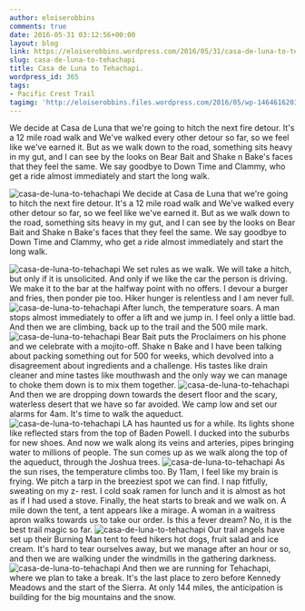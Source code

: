 ```yaml
---
author: eloiserobbins
comments: true
date: 2016-05-31 03:12:56+00:00
layout: blog
link: https://eloiserobbins.wordpress.com/2016/05/31/casa-de-luna-to-tehachapi/
slug: casa-de-luna-to-tehachapi
title: Casa de Luna to Tehachapi.
wordpress_id: 365
tags:
- Pacific Crest Trail
tagimg: 'http://eloiserobbins.files.wordpress.com/2016/05/wp-14646162030401.jpg'
---
```


We decide at Casa de Luna that we're going to hitch the next fire detour. It's a 12 mile road walk and We've walked every other detour so far, so we feel like we've earned it. But as we walk down to the road, something sits heavy in my gut, and I can see by the looks on Bear Bait and Shake n Bake's faces that they feel the same. We say goodbye to Down Time and Clammy, who get a ride almost immediately and start the long walk.


![casa-de-luna-to-tehachapi](http://eloiserobbins.files.wordpress.com/2016/05/wp-14646162030401.jpg)
We decide at Casa de Luna that we're going to hitch the next fire detour. It's a 12 mile road walk and We've walked every other detour so far, so we feel like we've earned it. But as we walk down to the road, something sits heavy in my gut, and I can see by the looks on Bear Bait and Shake n Bake's faces that they feel the same. We say goodbye to Down Time and Clammy, who get a ride almost immediately and start the long walk.

![casa-de-luna-to-tehachapi](http://eloiserobbins.files.wordpress.com/2016/05/wp-14646163433201.jpg)
We set rules as we walk. We will take a hitch, but only if it is unsolicited. And only if we like the car the person is driving. We make it to the bar at the halfway point with no offers. I devour a burger and fries, then ponder pie too. Hiker hunger is relentless and I am never full.
![casa-de-luna-to-tehachapi](http://eloiserobbins.files.wordpress.com/2016/05/wp-14646165505741.jpg)
After lunch, the temperature soars. A man stops almost immediately to offer a lift and we jump in. I feel only a little bad. And then we are climbing, back up to the trail and the 500 mile mark.
![casa-de-luna-to-tehachapi](http://eloiserobbins.files.wordpress.com/2016/05/wp-14646167115521.jpg)
Bear Bait puts the Proclaimers on his phone and we celebrate with a mojito-off. Shake n Bake and I have been talking about packing something out for 500 for weeks, which devolved into a disagreement about ingredients and a challenge. His tastes like drain cleaner and mine tastes like mouthwash and the only way we can manage to choke them down is to mix them together.
![casa-de-luna-to-tehachapi](http://eloiserobbins.files.wordpress.com/2016/05/wp-1464616960783.jpg)
And then we are dropping down towards the desert floor and the scary, waterless desert that we have so far avoided. We camp low and set our alarms for 4am. It's time to walk the aqueduct.
![casa-de-luna-to-tehachapi](http://eloiserobbins.files.wordpress.com/2016/05/wp-14646171915731.jpg)
LA has haunted us for a while. Its lights shone like reflected stars from the top of Baden Powell. I ducked into the suburbs for new shoes. And now we walk along its veins and arteries, pipes bringing water to millions of people. The sun comes up as we walk along the top of the aqueduct, through the Joshua trees.
![casa-de-luna-to-tehachapi](http://eloiserobbins.files.wordpress.com/2016/05/wp-14646485168141.jpg)
As the sun rises, the temperature climbs too. By 11am, I feel like my brain is frying. We pitch a tarp in the breeziest spot we can find. I nap fitfully, sweating on my z- rest. I cold soak ramen for lunch and it is almost as hot as if I had used a stove. Finally, the heat starts to break and we walk on. A mile down the tent, a tent appears like a mirage. A woman in a waitress apron walks towards us to take our order. Is this a fever dream? No, it is the best trail magic so far.
![casa-de-luna-to-tehachapi](http://eloiserobbins.files.wordpress.com/2016/05/wp-14646563454591.jpg)
Our trail angels have set up their Burning Man tent to feed hikers hot dogs, fruit salad and ice cream. It's hard to tear ourselves away, but we manage after an hour or so, and then we are walking under the windmills in the gathering darkness.
![casa-de-luna-to-tehachapi](http://eloiserobbins.files.wordpress.com/2016/05/wp-14646612119831.jpg)
And then we are running for Tehachapi, where we plan to take a break. It's the last place to zero before Kennedy Meadows and the start of the Sierra. At only 144 miles, the anticipation is building for the big mountains and the snow.
